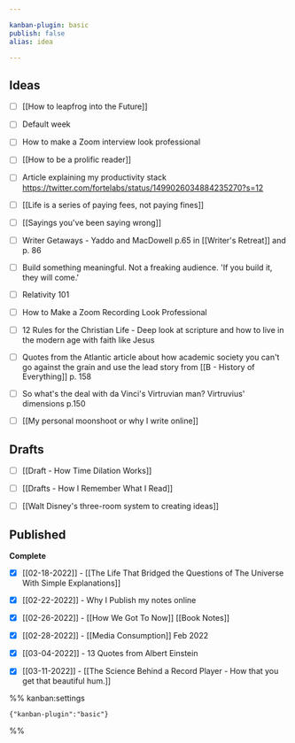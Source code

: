 ```yaml
---

kanban-plugin: basic
publish: false
alias: idea

---
```


## Ideas

- [ ] [[How to leapfrog into the Future]]
- [ ] Default week
- [ ] How to make a Zoom interview look professional
- [ ] [[How to be a prolific reader]]
- [ ] Article explaining my productivity stack  https://twitter.com/fortelabs/status/1499026034884235270?s=12
- [ ] [[Life is a series of paying fees, not paying fines]]
- [ ] [[Sayings you've been saying wrong]]
- [ ] Writer Getaways - Yaddo and MacDowell p.65 in [[Writer's Retreat]] and p. 86
- [ ] Build something meaningful. Not a freaking audience. 'If you build it, they will come.'
- [ ] Relativity 101
- [ ] How to Make a Zoom Recording Look Professional
- [ ] 12 Rules for the Christian Life - Deep look at scripture and how to live in the modern age with faith like Jesus
- [ ] Quotes from the Atlantic article about how academic society you can't go against the grain and use the lead story from [[B - History of Everything]] p. 158
- [ ] So what's the deal with da Vinci's Virtruvian man? Virtruvius' dimensions p.150
- [ ] [[My personal moonshoot or why I write online]]


## Drafts

- [ ] [[Draft - How Time Dilation Works]]
- [ ] [[Drafts - How I Remember What I Read]]
- [ ] [[Walt Disney's three-room system to creating ideas]]


## Published

**Complete**
- [x] [[02-18-2022]] - [[The Life That Bridged the Questions of The Universe With Simple Explanations]]
- [x] [[02-22-2022]] - Why I Publish my notes online
- [x] [[02-26-2022]] - [[How We Got To Now]] [[Book Notes]]
- [x] [[02-28-2022]] - [[Media Consumption]] Feb 2022
- [x] [[03-04-2022]] - 13 Quotes from Albert Einstein
- [x] [[03-11-2022]] - [[The Science Behind a Record Player - How that you get that beautiful hum.]]




%% kanban:settings
```
{"kanban-plugin":"basic"}
```
%%